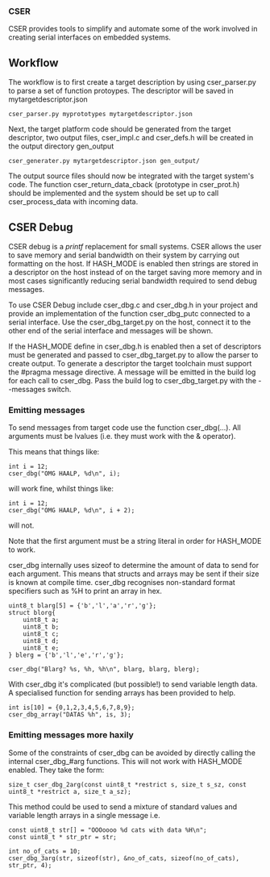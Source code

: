
### CSER

CSER provides tools to simplify and automate some of the work involved in creating serial interfaces on embedded systems.

## Workflow

The workflow is to first create a target description by using cser\_parser.py to parse a set of function protoypes. The descriptor will be saved in mytargetdescriptor.json 

~~~~
cser_parser.py myprototypes mytargetdescriptor.json
~~~~

Next, the target platform code should be generated from the target descriptor, two output files, cser\_impl.c and cser\_defs.h will be created in the output directory gen\_output

~~~~
cser_generater.py mytargetdescriptor.json gen_output/
~~~~

The output source files should now be integrated with the target system's code. The function cser\_return\_data\_cback (prototype in cser\_prot.h) should be implemented and the system should be set up to call cser\_process\_data with incoming data. 


## CSER Debug

CSER debug is a _printf_ replacement for small systems. CSER allows the user to save memory and serial bandwidth on their system by carrying out formatting on the host. If HASH\_MODE is enabled then strings are stored in a descriptor on the host instead of on the target saving more memory and in most cases significantly reducing serial bandwidth required to send debug messages.

To use CSER Debug include cser\_dbg.c and cser\_dbg.h in your project and provide an implementation of the function cser\_dbg\_putc connected to a serial interface. Use the cser\_dbg\_target.py on the host, connect it to the other end of the serial interface and messages will be shown. 

If the HASH\_MODE define in cser\_dbg.h is enabled then a set of descriptors must be generated and passed to cser\_dbg\_target.py to allow the parser to create output. To generate a descriptor the target toolchain must support the #pragma message directive. A message will be emitted in the build log for each call to cser\_dbg. Pass the build log to cser\_dbg\_target.py with the --messages switch.  

### Emitting messages

To send messages from target code use the function cser\_dbg(...). All arguments must be lvalues (i.e. they must work with the & operator). 

This means that things like:
~~~~
int i = 12;
cser_dbg("OMG HAALP, %d\n", i);
~~~~
will work fine, whilst things like:
~~~~
int i = 12;
cser_dbg("OMG HAALP, %d\n", i + 2);
~~~~
will not.

Note that the first argument must be a string literal in order for HASH\_MODE to work. 

cser\_dbg internally uses sizeof to determine the amount of data to send for each argument. This means that structs and arrays may be sent if their size is known at compile time. cser\_dbg recognises non-standard format specifiers such as %H to print an array in hex. 

~~~~
uint8_t blarg[5] = {'b','l','a','r','g'};
struct blorg{
    uint8_t a;
    uint8_t b;
	uint8_t c;
	uint8_t d;
	uint8_t e;
} blerg = {'b','l','e','r','g'};

cser_dbg("Blarg? %s, %h, %h\n", blarg, blarg, blerg);
~~~~

With cser_dbg it's complicated (but possible!) to send variable length data. A specialised function for sending arrays has been provided to help.

~~~~
int is[10] = {0,1,2,3,4,5,6,7,8,9};
cser_dbg_array("DATAS %h", is, 3);
~~~~

### Emitting messages more haxily

Some of the constraints of cser\_dbg can be avoided by directly calling the internal cser\_dbg\_#arg functions. This will not work with HASH\_MODE enabled. They take the form:

~~~~
size_t cser_dbg_2arg(const uint8_t *restrict s, size_t s_sz, const uint8_t *restrict a, size_t a_sz);
~~~~

This method could be used to send a mixture of standard values and variable length arrays in a single message i.e.

~~~~
const uint8_t str[] = "OOOoooo %d cats with data %H\n";
const uint8_t * str_ptr = str;

int no_of_cats = 10;
cser_dbg_3arg(str, sizeof(str), &no_of_cats, sizeof(no_of_cats), str_ptr, 4); 
~~~~

